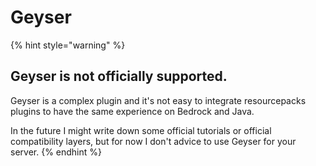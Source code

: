 # Geyser

{% hint style="warning" %}
## Geyser is not officially supported.

Geyser is a complex plugin and it's not easy to integrate resourcepacks plugins to have the same experience on Bedrock and Java.

In the future I might write down some official tutorials or official compatibility layers, but for  now I don't advice to use Geyser for your server.
{% endhint %}

